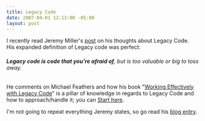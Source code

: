 ```yaml
---
title: Legacy Code
date: 2007-04-01 12:13:00 -05:00
layout: post
---
```


I recently read Jeremy Miller's [post](http://codebetter.com/blogs/jeremy.miller/archive/2007/04/01/Removing-the-_2200_Legacy_2200_-from-your-Code.aspx) on his thoughts about Legacy Code.  His expanded definition of Legacy code was perfect:  


###### **Legacy code is code that you're afraid of**, but is too valuable or big to toss away. 

He comments on Michael Feathers and how his book "[Working Effectively with Legacy Code](http://www.amazon.com/Working-Effectively-Legacy-Robert-Martin/dp/0131177052)" is a pillar of knowledge in regards to Legacy Code and how to approach/handle it; you can [Start here](http://www.objectmentor.com/resources/articles/WorkingEffectivelyWithLegacyCode.pdf). 

I'm not going to repeat everything Jeremy states, so go read his [blog entry](http://codebetter.com/blogs/jeremy.miller/archive/2007/04/01/Removing-the-_2200_Legacy_2200_-from-your-Code.aspx).